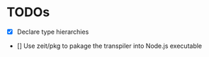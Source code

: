 # TODOs
- [x] Declare type hierarchies   
- [] Use zeit/pkg to pakage the transpiler into Node.js executable

